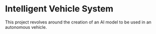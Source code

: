 # Intelligent Vehicle System

This project revolves around the creation of an AI model to be used in an autonomous vehicle.
